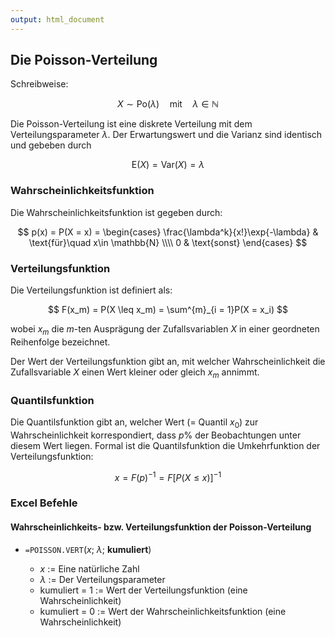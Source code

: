 ```yaml
---
output: html_document
---
```


## Die Poisson-Verteilung

Schreibweise:

$$ X \sim \text{Po}(\lambda) \quad\text{mit}\quad \lambda \in \mathbb{N} $$

Die Poisson-Verteilung ist eine diskrete Verteilung mit dem Verteilungsparameter $\lambda$.
Der Erwartungswert und die Varianz sind identisch und gebeben durch

$$ \text{E}(X) = \text{Var}(X) = \lambda $$

### Wahrscheinlichkeitsfunktion

Die Wahrscheinlichkeitsfunktion ist gegeben durch:

$$ p(x) = P(X = x) = \begin{cases} \frac{\lambda^k}{x!}\exp{-\lambda} & \text{für}\quad x\in \mathbb{N} \\\\ 0 & \text{sonst} \end{cases} $$

### Verteilungsfunktion

Die Verteilungsfunktion ist definiert als:

$$ F(x_m) = P(X \leq x_m) = \sum^{m}_{i = 1}P(X = x_i) $$

wobei $x_m$ die $m$-ten Ausprägung der Zufallsvariablen $X$ in einer geordneten 
Reihenfolge bezeichnet.

Der Wert der Verteilungsfunktion gibt an, mit welcher Wahrscheinlichkeit die 
Zufallsvariable $X$ einen Wert kleiner oder gleich $x_m$ annimmt.

### Quantilsfunktion

Die Quantilsfunktion gibt an, welcher Wert (= Quantil $x_0$) zur Wahrscheinlichkeit
korrespondiert, dass $p\%$ der Beobachtungen unter diesem Wert liegen. Formal ist
die Quantilsfunktion die Umkehrfunktion der Verteilungsfunktion: 

$$ x = F(p)^{-1} = F[P(X \leq x)]^{-1} $$

### Excel Befehle

#### Wahrscheinlichkeits- bzw. Verteilungsfunktion der Poisson-Verteilung

+ `=POISSON.VERT`($x$; $\lambda$; **kumuliert**)

    + $x$ := Eine natürliche Zahl
    + $\lambda$ := Der Verteilungsparameter
    + kumuliert = 1 := Wert der Verteilungsfunktion (eine Wahrscheinlichkeit)
    + kumuliert = 0 := Wert der Wahrscheinlichkeitsfunktion (eine Wahrscheinlichkeit)

